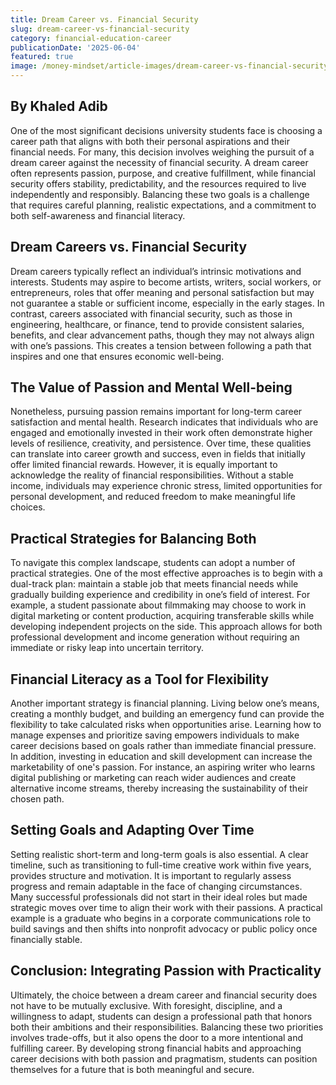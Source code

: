 ```yaml
---
title: Dream Career vs. Financial Security
slug: dream-career-vs-financial-security
category: financial-education-career
publicationDate: '2025-06-04'
featured: true
image: /money-mindset/article-images/dream-career-vs-financial-security.jpg
---
```

## By Khaled Adib

One of the most significant decisions university students face is choosing a career path that aligns with both their personal aspirations and their financial needs. For many, this decision involves weighing the pursuit of a dream career against the necessity of financial security. A dream career often represents passion, purpose, and creative fulfillment, while financial security offers stability, predictability, and the resources required to live independently and responsibly. Balancing these two goals is a challenge that requires careful planning, realistic expectations, and a commitment to both self-awareness and financial literacy.


## Dream Careers vs. Financial Security

Dream careers typically reflect an individual’s intrinsic motivations and interests. Students may aspire to become artists, writers, social workers, or entrepreneurs, roles that offer meaning and personal satisfaction but may not guarantee a stable or sufficient income, especially in the early stages. In contrast, careers associated with financial security, such as those in engineering, healthcare, or finance, tend to provide consistent salaries, benefits, and clear advancement paths, though they may not always align with one’s passions. This creates a tension between following a path that inspires and one that ensures economic well-being.


## The Value of Passion and Mental Well-being

Nonetheless, pursuing passion remains important for long-term career satisfaction and mental health. Research indicates that individuals who are engaged and emotionally invested in their work often demonstrate higher levels of resilience, creativity, and persistence. Over time, these qualities can translate into career growth and success, even in fields that initially offer limited financial rewards. However, it is equally important to acknowledge the reality of financial responsibilities. Without a stable income, individuals may experience chronic stress, limited opportunities for personal development, and reduced freedom to make meaningful life choices.


## Practical Strategies for Balancing Both

To navigate this complex landscape, students can adopt a number of practical strategies. One of the most effective approaches is to begin with a dual-track plan: maintain a stable job that meets financial needs while gradually building experience and credibility in one’s field of interest. For example, a student passionate about filmmaking may choose to work in digital marketing or content production, acquiring transferable skills while developing independent projects on the side. This approach allows for both professional development and income generation without requiring an immediate or risky leap into uncertain territory.


## Financial Literacy as a Tool for Flexibility

Another important strategy is financial planning. Living below one’s means, creating a monthly budget, and building an emergency fund can provide the flexibility to take calculated risks when opportunities arise. Learning how to manage expenses and prioritize saving empowers individuals to make career decisions based on goals rather than immediate financial pressure. In addition, investing in education and skill development can increase the marketability of one's passion. For instance, an aspiring writer who learns digital publishing or marketing can reach wider audiences and create alternative income streams, thereby increasing the sustainability of their chosen path.


## Setting Goals and Adapting Over Time

Setting realistic short-term and long-term goals is also essential. A clear timeline, such as transitioning to full-time creative work within five years, provides structure and motivation. It is important to regularly assess progress and remain adaptable in the face of changing circumstances. Many successful professionals did not start in their ideal roles but made strategic moves over time to align their work with their passions. A practical example is a graduate who begins in a corporate communications role to build savings and then shifts into nonprofit advocacy or public policy once financially stable.


## Conclusion: Integrating Passion with Practicality

Ultimately, the choice between a dream career and financial security does not have to be mutually exclusive. With foresight, discipline, and a willingness to adapt, students can design a professional path that honors both their ambitions and their responsibilities. Balancing these two priorities involves trade-offs, but it also opens the door to a more intentional and fulfilling career. By developing strong financial habits and approaching career decisions with both passion and pragmatism, students can position themselves for a future that is both meaningful and secure.

